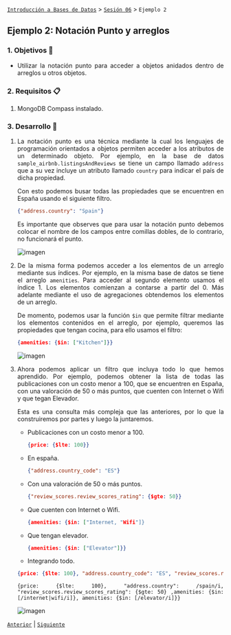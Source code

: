[`Introducción a Bases de Datos`](../../README.md) > [`Sesión 06`](../Readme.md) > `Ejemplo 2`

## Ejemplo 2: Notación Punto y arreglos

<div style="text-align: justify;">

### 1. Objetivos :dart: 

- Utilizar la notación punto para acceder a objetos anidados dentro de arreglos u otros objetos.

### 2. Requisitos :clipboard:

1. MongoDB Compass instalado.

### 3. Desarrollo :rocket:

1. La notación punto es una técnica mediante la cual los lenguajes de programación orientados a objetos permiten acceder a los atributos de un determinado objeto. Por ejemplo, en la base de datos `sample_airbnb.listingsAndReviews` se tiene un campo llamado `address` que a su vez incluye un atributo llamado `country` para indicar el país de dicha propiedad.

   Con esto podemos busar todas las propiedades que se encuentren en España usando el siguiente filtro.

   ```json
   {"address.country": "Spain"}
   ```
   
   Es importante que observes que para usar la notación punto debemos colocar el nombre de los campos entre comillas dobles, de lo contrario, no funcionará el punto.   

   ![imagen](imagenes/s5e21.png)

2. De la misma forma podemos acceder a los elementos de un arreglo mediante sus índices. Por ejemplo, en la misma base de datos se tiene el arreglo `amenities`. Para acceder al segundo elemento usamos el índice 1. Los elementos comienzan a contarse a partir del 0. Más adelante mediante el uso de agregaciones obtendemos los elementos de un arreglo.

   De momento, podemos usar la función `$in` que permite filtrar mediante los elementos contenidos en el arreglo, por ejemplo, queremos las propiedades que tengan cocina, para ello usamos el filtro:

   ```json
   {amenities: {$in: ["Kitchen"]}}
   ```
   
   ![imagen](imagenes/s5e22.png)

3. Ahora podemos aplicar un filtro que incluya todo lo que hemos aprendido. Por ejemplo, podemos obtener la lista de todas las publicaciones con un costo menor a 100, que se encuentren en España, con una valoración de 50 o más puntos, que cuenten con Internet o Wifi y que tegan Elevador.

   Esta es una consulta más compleja que las anteriores, por lo que la construiremos por partes y luego la juntaremos.

   - Publicaciones con un costo menor a 100.
   
      ```json
      {price: {$lte: 100}}
      ```
   
   - En españa.
   
      ```json
      {"address.country_code": "ES"}
      ```
   
   - Con una valoración de 50 o más puntos.
   
      ```json
      {"review_scores.review_scores_rating": {$gte: 50}}
      ```
      
   - Que cuenten con Internet o Wifi.
   
      ```json
      {amenities: {$in: ["Internet, "Wifi"]}
      ```
      
   - Que tengan elevador.
      
      ```json
      {amenities: {$in: ["Elevator"]}}
      ```
      
   - Integrando todo.
   ```json
   {price: {$lte: 100}, "address.country_code": "ES", "review_scores.review_scores_rating":{$gte: 50}, amenities: {$in:["Internet", "Wifi"]}, amenities:{$in:["Elevator"]}}
   ```
   ```{price: {$lte: 100}, "address.country": /spain/i, "review_scores.review_scores_rating": {$gte: 50} ,amenities: {$in: [/internet|wifi/i]}, amenities: {$in: [/elevator/i]}}```

   ![imagen](imagenes/s5e23.png)

[`Anterior`](../Readme.md) | [`Siguiente`](../Reto-02/Readme.md)

</div>
